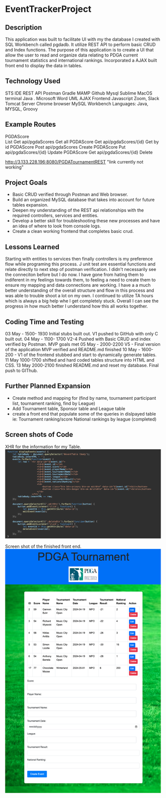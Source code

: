 # EventTrackerProject

## Description

This application was built to facilitate UI with my the database I created with SQL Workbench called pgdadb. It utilize REST API to perform basic CRUD and Index functions. The purpose of this application is to create a UI that allow the user to read and organize data relating to PDGA current tournament statistics and international rankings. Incorporated a AJAX built front end to display the data in tables. 

## Technology Used

STS IDE
REST API
Postman
Gradle
MAMP
Github
Mysql
Sublime
MacOS terminal
Java . Microsoft Word
UML
AJAX Frontend 
Javascript 
Zoom, Slack
Tomcat Server
Chrome browser
MySQL Workbench
Languages: Java, MYSQL, Groovy

## Example Routes 
PGDAScore  
List<PGDAScore>  Get api/pgdaScores          Get all
PGDAScore        Get api/pgdaScores/{id}     Get by id 
PGDAScore        Post api/pgdaScores         Create
PGDAScore        Put api/pgdaScores/{id}     Update 
PGDAScore        Get api/pgdaScores/{id}     Delete

http://3.133.228.196:8080/PGDATournamentREST "link currently not working" 

## Project Goals

- Basic CRUD verified through Postman and Web browser. 
- Build an organized MySQL database that takes into account for future tables expansion.
- Deepen my understanding of the REST api relationships with the required controllers, services and entities.
- Develop a better skill for troubleshooting these new processes and have an idea of where to look from console logs. 
-  Create a clean working frontend that completes basic crud. 

## Lessons Learned
Starting with entities to services then finally controllers is my preference flow while programing this process. J unit test are essential functions and relate directly to next step of postman verification. I didn't necessarily see the conneciton before but I do now. I have gone from hating them to indiferent in my feelings towards them, to feeling a need to create them to ensure my mapping and data connections are working. I have a a much better understanding of the overall structure and flow in this process and was able to trouble shoot a lot on my own. I continued to utilize TA hours which is always a big help whe I get completely stuck. Overall I can see the progress in how much better I understand how this all works together.   

## Coding Time and Testing
03 May - 1500- 1930 Initial stubs built out. V1 pushed to GitHub with only C built out. 
04 May - 1100- 1700 V2-4 Pushed with Basic CRUD and index verified by Postman. MVP goals met
05 May - 2000-2200 V5 - Final version of the application MVP verified and README.md finished
10 May - 1600-200 - V1 of the frontend stubbed and start to dynamically generate tables.
11 May 1000-1700 shifted and hard coded tables structure into HTML and CSS.
13 May 2000-2100 finished README.md and reset my database. Final push to GIThub. 

## Further Planned Expansion
- Create  method and mapping for (find by name, tournament participant list, tournament ranking, find by League)
- Add Tournament table, Sponsor table and League table
- create a front end that populate some of the queries in dislpayed table ie: Tournament ranking/score National rankings by league (completed)

## Screen shots of Code
XHR for the information for my Table. 
![XHR](https://github.com/BryRBradley/EventTrackerProject/blob/main/PGDATournamentREST/src/main/webapp/Code1.png)


Screen shot of the finished front end.
![Frontend final](https://github.com/BryRBradley/EventTrackerProject/blob/main/PGDATournamentREST/src/main/webapp/Code2.png)